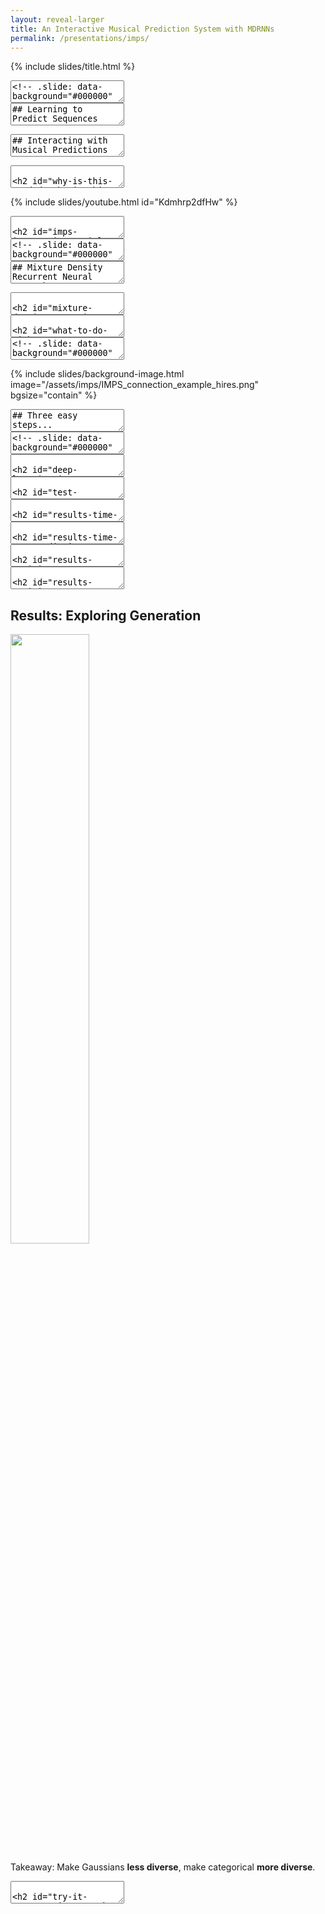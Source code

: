 ```yaml
---
layout: reveal-larger
title: An Interactive Musical Prediction System with MDRNNs
permalink: /presentations/imps/
---
```


{% include slides/title.html %}

<section data-markdown>
<textarea data-template>
<!-- .slide: data-background="#000000" -->
# What is this?
</textarea>
</section>

<section data-markdown>
<textarea data-template>
## Learning to Predict Sequences

![]({{site.baseurl}}/assets/imps/charRNN-example.png)
</textarea>
</section>


<section data-markdown>
<textarea data-template>
## Interacting with Musical Predictions

![]({{site.baseurl}}/assets/imps/predictive-interaction-motivation-hires.png)
</textarea>
</section>

<section data-markdown>
<textarea data-template>

## Why is this needed?

| Creative Deep Learning Systems             | NIMEs                                         |
|--------------------------------------------|-----------------------------------------------|
| Focus on MIDI data (e.g., Magenta Studio)  | Yes MIDI, but also many custom sensors        |
| Focus on digital audio                     | Focus on performer gestures                   |
| Focus on composition/artefact generation   | Focus on interaction                          |
| Rhythm on 16th note grid                   | Complex or no rhythm                          |
| Focus on categorical data                  | Continuous data more interesting              |

![]({{site.baseurl}}/assets/imps/imps-nimes-examples.jpg)

</textarea>
</section>


{% include slides/youtube.html id="Kdmhrp2dfHw" %}

<section data-markdown>
<textarea data-template>

## IMPS: Interactive Musial Prediction System

![]({{site.baseurl}}/assets/imps/demonic_imps.jpg)

<!-- TODO: make fragments -->
- An opinionated deep learning model for NIMEs
- An environment for making NIMEs that play themselves
- "Wekinator" for deep learning?

</textarea>
</section>

<section data-markdown>
<textarea data-template>
<!-- .slide: data-background="#000000" -->
# How does it work?
</textarea>
</section>

<section data-markdown>
<textarea data-template>
## Mixture Density Recurrent Neural Network

![]({{site.baseurl}}/assets/imps/mdn-motivation.png)
</textarea>
</section>

<section data-markdown>
<textarea data-template>

## Mixture Density RNN

![]({{site.baseurl}}/assets/imps/mdn-examples.jpg)

Good at predicting creative, continuous, multi-dimensional data: handwriting, sketches... musical gestures?

</textarea>
</section>

<section data-markdown>
<textarea data-template>

## What to do with predictions?

![]({{site.baseurl}}/assets/imps/predictive-interactions.png) <!-- .element: width="50%" -->

1. Call-and-Response: Continue gestures when performer stops
2. Layered predictions: Always predict next move from current gesture
3. Duet: Two interdependent processes

</textarea>
</section>

<section data-markdown>
<textarea data-template>
<!-- .slide: data-background="#000000" -->
# Ok, how do I _use_ it?
</textarea>
</section>

{% include slides/background-image.html
image="/assets/imps/IMPS_connection_example_hires.png"
bgsize="contain"
%}

<section data-markdown>
<textarea data-template>
## Three easy steps...

**Collect some data:** IMPS logs interactions automatically to build up a dataset

**Train an MDRNN:** IMPS includes good presets, no need to train for days/weeks.

**Perform!** IMPS includes three interaction modes above, scope to extend in future!

</textarea>
</section>

<section data-markdown>
<textarea data-template>
<!-- .slide: data-background="#000000" -->
# Is this even _practical_?
</textarea>
</section>

<section data-markdown>
<textarea data-template>

## Deep Learning in NIMEs??

- Is it practical for real-time use?
- How do the MDRNN parameters affect time per prediction?
- What are "good defaults" for training parameters?
- Do you need a powerful/expensive computer?

</textarea>
</section>

<section data-markdown>
<textarea data-template>

## Test Systems

![Test computers]({{site.baseurl}}/assets/imps/imps-test-computers.jpg)

</textarea>
</section>

<section data-markdown>
<textarea data-template>

## Results: Time per prediction

![Time per prediction vs LSTM units]({{site.baseurl}}/assets/imps/prediction_time_against_units.png)

Time per prediction (ms) with different sizes of LSTM layers.

</textarea>
</section>

<section data-markdown>
<textarea data-template>

## Results: Time per prediction

![Time per prediction vs MDN dimension]({{site.baseurl}}/assets/imps/prediction_time_against_dimension_64units.png)

Time per prediction (ms) with different MDN output dimensions. (64
LSTM units)

</textarea>
</section>

<section data-markdown>
<textarea data-template>

## Results: Training Error vs Validation Set Error

![]({{site.baseurl}}/assets/imps/training_loss_12K_lightpad_model.png)

12K sample dataset (15 minutes of performance)

Takeaway: **Smallest model best for small datasets.** Don't bother training for
too long.

</textarea>
</section>


<section data-markdown>
<textarea data-template>

## Results: Training Error vs Validation Set Error

![]({{site.baseurl}}/assets/imps/training_loss_100K_lightpad_model.png)

100K sample dataset (15 minutes of performance)

Takeaway: **64- and 128-unit model still best!**

</textarea>
</section>

<section>

<h2>Results: Exploring Generation</h2>

<img src="{{site.baseurl}}/assets/imps/robojam_temperature_sampling_0.png" width="50%">

<p>Takeaway: Make Gaussians <b>less diverse</b>, make categorical <b>more diverse</b>.</p>

</section>

<section data-markdown>
<textarea data-template>

## Try it out!

<img src="{{site.baseurl}}/assets/imps/imps-github.png" style="float:right;width:45%;">

- Available on [GitHub](https://github.com/cpmpercussion/imps)
- Try with your NIMEs!
- Hack if you want!
- Add an issue with problems/results!

Twitter: [@cpmpercussion](https://www.twitter.com/cpmpercussion)

Website: [creativeprediction.xyz/imps](https://creativeprediction.xyz/imps)


</textarea>
</section>
